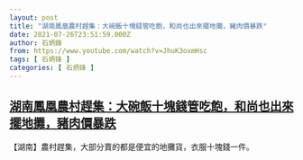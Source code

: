 ```yaml
---
layout: post
title: "湖南鳳凰農村趕集：大碗飯十塊錢管吃飽，和尚也出來擺地攤，豬肉價暴跌"
date: 2021-07-26T23:51:59.000Z
author: 石炳鋒
from: https://www.youtube.com/watch?v=JhuK3oxmHsc
tags: [ 石炳锋 ]
categories: [ 石炳锋 ]
---
```

<!--1627343519000-->
[湖南鳳凰農村趕集：大碗飯十塊錢管吃飽，和尚也出來擺地攤，豬肉價暴跌](https://www.youtube.com/watch?v=JhuK3oxmHsc)
------

<div>
【湖南】農村趕集，大部分賣的都是便宜的地攤貨，衣服十塊錢一件。
</div>
